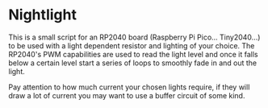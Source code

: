 # Nightlight

This is a small script for an RP2040 board (Raspberry Pi Pico... Tiny2040...) to be used with a light dependent resistor and lighting of your choice. The RP2040's PWM capabilities are used to read the light level and once it falls below a certain level start a series of loops to smoothly fade in and out the light.

Pay attention to how much current your chosen lights require, if they will draw a lot of current you may want to use a buffer circuit of some kind.
